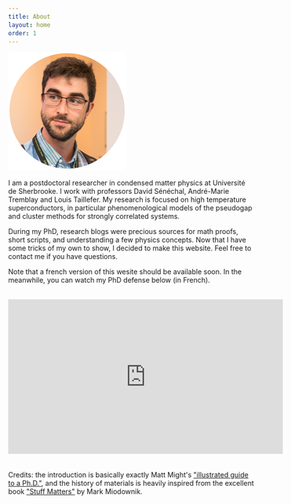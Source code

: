 ```yaml
---
title: About
layout: home
order: 1
---
```


<img class="center" src="/img/profile.png" width="240px">

<div>
<p>I am a postdoctoral researcher in condensed matter physics at Université de Sherbrooke. I work with professors David Sénéchal, André-Marie Tremblay and Louis Taillefer. My research is focused on high temperature superconductors, in particular phenomenological models of the pseudogap and cluster methods for strongly correlated systems.</p>
<p>During my PhD, research blogs were precious sources for math proofs, short scripts, and understanding a few physics concepts. Now that I have some tricks of my own to show, I decided to make this website. Feel free to contact me if you have questions.</p>
<p>Note that a french version of this wesite should be available soon. In the meanwhile, you can watch my PhD defense below (in French).</p>
</div>
<br>

<div class="center"  class="narrow">
<iframe class="center" width="560" height="315" src="https://www.youtube.com/embed/yXtxbGZ8XJc?rel=0&amp;start=1045" frameborder="0" allow="autoplay; encrypted-media" allowfullscreen></iframe>
</div>
<br>

<div>
<p>
Credits: the introduction is basically exactly 
Matt Might's <a href="http://matt.might.net/articles/phd-school-in-pictures/">"illustrated guide to a Ph.D."</a>, and the history of materials is heavily inspired from the excellent book <a href="https://www.nap.edu/catalog/21869/stuff-matters">"Stuff Matters"</a> by Mark Miodownik.
</p>
</div>